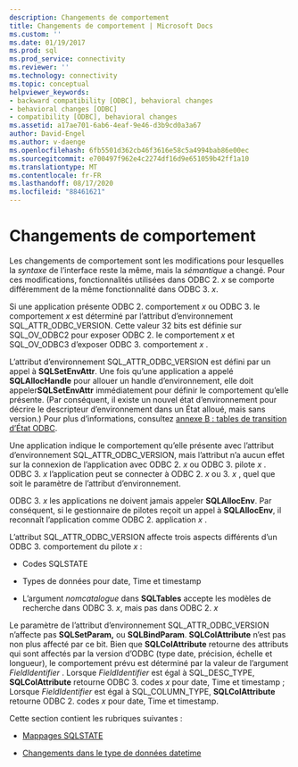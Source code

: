 ```yaml
---
description: Changements de comportement
title: Changements de comportement | Microsoft Docs
ms.custom: ''
ms.date: 01/19/2017
ms.prod: sql
ms.prod_service: connectivity
ms.reviewer: ''
ms.technology: connectivity
ms.topic: conceptual
helpviewer_keywords:
- backward compatibility [ODBC], behavioral changes
- behavioral changes [ODBC]
- compatibility [ODBC], behavioral changes
ms.assetid: a17ae701-6ab6-4eaf-9e46-d3b9cd0a3a67
author: David-Engel
ms.author: v-daenge
ms.openlocfilehash: 6fb5501d362cb46f3616e58c5a4994bab86e00ec
ms.sourcegitcommit: e700497f962e4c2274df16d9e651059b42ff1a10
ms.translationtype: MT
ms.contentlocale: fr-FR
ms.lasthandoff: 08/17/2020
ms.locfileid: "88461621"
---
```

# <a name="behavioral-changes"></a>Changements de comportement
Les changements de comportement sont les modifications pour lesquelles la *syntaxe* de l’interface reste la même, mais la *sémantique* a changé. Pour ces modifications, fonctionnalités utilisées dans ODBC 2. *x* se comporte différemment de la même fonctionnalité dans ODBC 3. *x*.  
  
 Si une application présente ODBC 2. comportement *x* ou ODBC 3. le comportement *x* est déterminé par l’attribut d’environnement SQL_ATTR_ODBC_VERSION. Cette valeur 32 bits est définie sur SQL_OV_ODBC2 pour exposer ODBC 2. le comportement *x* et SQL_OV_ODBC3 d’exposer ODBC 3. comportement *x* .  
  
 L’attribut d’environnement SQL_ATTR_ODBC_VERSION est défini par un appel à **SQLSetEnvAttr**. Une fois qu’une application a appelé **SQLAllocHandle** pour allouer un handle d’environnement, elle doit appeler**SQLSetEnvAttr** immédiatement pour définir le comportement qu’elle présente. (Par conséquent, il existe un nouvel état d’environnement pour décrire le descripteur d’environnement dans un État alloué, mais sans version.) Pour plus d’informations, consultez [annexe B : tables de transition d’État ODBC](../../../odbc/reference/appendixes/appendix-b-odbc-state-transition-tables.md).  
  
 Une application indique le comportement qu’elle présente avec l’attribut d’environnement SQL_ATTR_ODBC_VERSION, mais l’attribut n’a aucun effet sur la connexion de l’application avec ODBC 2. *x* ou ODBC 3. pilote *x* . ODBC 3. *x* l’application peut se connecter à ODBC 2. *x* ou 3. *x* , quel que soit le paramètre de l’attribut d’environnement.  
  
 ODBC 3. *x* les applications ne doivent jamais appeler **SQLAllocEnv**. Par conséquent, si le gestionnaire de pilotes reçoit un appel à **SQLAllocEnv**, il reconnaît l’application comme ODBC 2. application *x* .  
  
 L’attribut SQL_ATTR_ODBC_VERSION affecte trois aspects différents d’un ODBC 3. comportement du pilote *x* :  
  
-   Codes SQLSTATE  
  
-   Types de données pour date, Time et timestamp  
  
-   L’argument *nomcatalogue* dans **SQLTables** accepte les modèles de recherche dans ODBC 3. *x*, mais pas dans ODBC 2. *x*  
  
 Le paramètre de l’attribut d’environnement SQL_ATTR_ODBC_VERSION n’affecte pas **SQLSetParam,** ou **SQLBindParam**. **SQLColAttribute** n’est pas non plus affecté par ce bit. Bien que **SQLColAttribute** retourne des attributs qui sont affectés par la version d’ODBC (type date, précision, échelle et longueur), le comportement prévu est déterminé par la valeur de l’argument *FieldIdentifier* . Lorsque *FieldIdentifier* est égal à SQL_DESC_TYPE, **SQLColAttribute** retourne ODBC 3. codes *x* pour date, Time et timestamp ; Lorsque *FieldIdentifier* est égal à SQL_COLUMN_TYPE, **SQLColAttribute** retourne ODBC 2. codes *x* pour date, Time et timestamp.  
  
 Cette section contient les rubriques suivantes :  
  
-   [Mappages SQLSTATE](../../../odbc/reference/develop-app/sqlstate-mappings.md)  
  
-   [Changements dans le type de données datetime](../../../odbc/reference/develop-app/datetime-data-type-changes.md)
